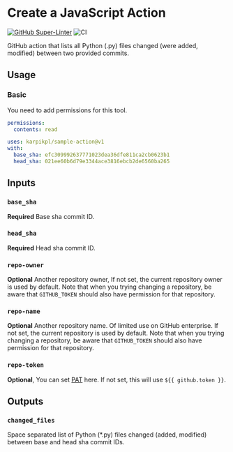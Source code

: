 # Create a JavaScript Action

[![GitHub Super-Linter](https://github.com/karpikpl/sample-action/actions/workflows/linter.yml/badge.svg)](https://github.com/super-linter/super-linter)
![CI](https://github.com/karpikpl/sample-action/actions/workflows/ci.yml/badge.svg)

GitHub action that lists all Python (.py) files changed (were added, modified)
between two provided commits.

## Usage

### Basic

You need to add permissions for this tool.

```yaml
permissions:
  contents: read
```

```yaml
uses: karpikpl/sample-action@v1
with:
  base_sha: efc309992637771023dea36dfe811ca2cb0623b1
  head_sha: 021ee60b6d79e3344ace3816ebcb2de6560ba265
```

## Inputs

### `base_sha`

**Required** Base sha commit ID.

### `head_sha`

**Required** Head sha commit ID.

### `repo-owner`

**Optional** Another repository owner, If not set, the current repository owner
is used by default. Note that when you trying changing a repository, be aware
that `GITHUB_TOKEN` should also have permission for that repository.

### `repo-name`

**Optional** Another repository name. Of limited use on GitHub enterprise. If
not set, the current repository is used by default. Note that when you trying
changing a repository, be aware that `GITHUB_TOKEN` should also have permission
for that repository.

### `repo-token`

**Optional**, You can set
[PAT](https://docs.github.com/en/github/authenticating-to-github/creating-a-personal-access-token)
here. If not set, this will use `${{ github.token }}`.

## Outputs

### `changed_files`

Space separated list of Python (\*.py) files changed (added, modified) between
base and head sha commit IDs.
